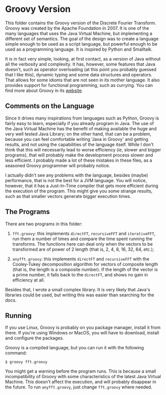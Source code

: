 # Groovy Version

This folder contains the Groovy version of the Discrete Fourier Transform. Groovy was created by the Apache Foundation in 2007. It is one of the many languages that uses the Java Virtual Machine, but implementing a different set of semantics. The goal of the design was to create a language simple enough to be used as a script language, but powerful enough to be used as a programming language. It is inspired by Python and Smalltalk.

It is in fact very simple, looking, at first contact, as a version of Java without all the verbosity and complexity. It has, however, some features that Java doesn't, such as operator overloading (at this point you probably guessed that I like this), dynamic typing and some data structures and operators. That allows for some idioms that are not seen in its mother language. It also provides support for functional programming, such as currying. You can find more about Groovy in its [website](http://groovy-lang.org/).


## Comments on the Language

Since it drives many inspirations from languages such as Python, Groovy is fairly easy to learn, especially if you already program in Java. The use of the Java Virtual Machine has the benefit of making available the huge and very well tested Java Library; on the other hand, that can be a problem, because you can feel comfortable writing 'Java in Groovy' and getting results, and not using the capabilities of the language itself. While I don't think that this will necessarily lead to worse efficiency (*ie*, slower and bigger programs), that will probably make the development process slower and less efficient. I probably made a lot of these mistakes in these files, as a seasoned Groovy programmer will probably notice.

I actually didn't see any problems with the language, besides (maybe) performance, that is not the best for a JVM language. You will notice, however, that it has a Just-In-Time compiler that gets more efficient during the execution of the program. This might give you some strange results, such as that smaller vectors generate bigger execution times.


## The Programs

There are two programs in this folder:

1. `fft.groovy`: this implements `directFT`, `recursiveFFT` and `iterativeFFT`, run them a number of times and compare the time spent running the transforms. The functions here can deal only when the vectors to be transformed are of power of 2 length (that is, 2, 4, 8, 16, 32, 64, etc.);

2. `anyfft.groovy`: this implements `directFT` and `recursiveFFT` with the Cooley-Tukey decomposition algorithm for vectors of composite length (that is, the length is a composite number). If the length of the vector is a prime number, it falls back to the `directFT`, and shows no gain in efficiency at all.

Besides that, I wrote a small complex library. It is very likely that Java's libraries could be used, but writing this was easier than searching for the docs.


## Running

If you use Linux, Groovy is probably on you package manager, install it from there. If you're using Windows or MacOS, you will have to download, install and configure the packages.

Groovy is a compiled language, but you can run it with the following command:

```
$ groovy fft.groovy
```

You might get a warning before the program runs. This is because a small incompatibility of Groovy with some characteristics of the latest Java Virtual Machine. This doesn't affect the execution, and will probably disappear in the future. To run `anyfft.groovy`, just change `fft.groovy` where needed.
